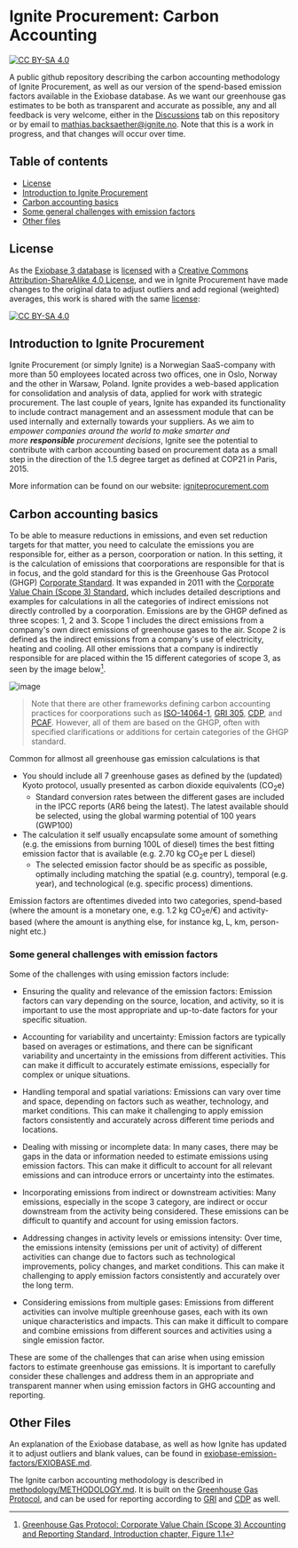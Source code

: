 # Ignite Procurement: Carbon Accounting

[![CC BY-SA 4.0][cc-by-sa-shield]][cc-by-sa]

A public github repository describing the carbon accounting methodology of Ignite Procurement, as well as our version of the spend-based emission factors available in the Exiobase database. As we want our greenhouse gas estimates to be both as transparent and accurate as possible, any and all feedback is very welcome, either in the [Discussions](https://github.com/ignite-analytics/carbon-accounting/discussions) tab on this repository or by email to [mathias.backsaether@ignite.no](mathias.backsaether@ignite.no). Note that this is a work in progress, and that changes will occur over time.

## Table of contents

- [License](#license)
- [Introduction to Ignite Procurement](#introduction-to-ignite-procurement)
- [Carbon accounting basics](#carbon-accounting-basics)
- [Some general challenges with emission factors](#some-general-challenges-with-emission-factors)
- [Other files](#other-files)

## License

As the [Exiobase 3 database](https://zenodo.org/record/5589597#.Ymfh8NNBweZ) is [licensed](https://www.exiobase.eu/index.php/terms-of-use) with a [Creative Commons Attribution-ShareAlike 4.0 License](https://creativecommons.org/licenses/by-sa/4.0/), and we in Ignite Procurement have made changes to the original data to adjust outliers and add regional (weighted) averages, this work is shared with the same [license](LICENCE.md):

[![CC BY-SA 4.0][cc-by-sa-image]][cc-by-sa]

[cc-by-sa]: http://creativecommons.org/licenses/by-sa/4.0/
[cc-by-sa-image]: https://licensebuttons.net/l/by-sa/4.0/88x31.png
[cc-by-sa-shield]: https://img.shields.io/badge/License-CC%20BY--SA%204.0-lightgrey.svg

## Introduction to Ignite Procurement

Ignite Procurement (or simply Ignite) is a Norwegian SaaS-company with more than 50 employees located across two offices, one in Oslo, Norway and the other in Warsaw, Poland. Ignite provides a web-based application for consolidation and analysis of data, applied for work with strategic procurement. The last couple of years, Ignite has expanded its functionality to include contract management and an assessment module that can be used internally and externally towards your suppliers. As we aim to _empower companies around the world to make smarter and more **responsible** procurement decisions_, Ignite see the potential to contribute with carbon accounting based on procurement data as a small step in the direction of the 1.5 degree target as defined at COP21 in Paris, 2015.

More information can be found on our website: [igniteprocurement.com](https://www.igniteprocurement.com/)

## Carbon accounting basics

To be able to measure reductions in emissions, and even set reduction targets for that matter, you need to calculate the emissions you are responsible for, either as a person, coorporation or nation. In this setting, it is the calculation of emissions that coorporations are responsible for that is in focus, and the gold standard for this is the Greenhouse Gas Protocol (GHGP) [Corporate Standard](https://ghgprotocol.org/corporate-standard). It was expanded in 2011 with the [Corporate Value Chain (Scope 3) Standard](https://ghgprotocol.org/standards/scope-3-standard), which includes detailed descriptions and examples for calculations in all the categories of indirect emissions not directly controlled by a coorporation. Emissions are by the GHGP defined as three scopes: 1, 2 and 3. Scope 1 includes the direct emissions from a company's own direct emissions of greenhouse gases to the air. Scope 2 is defined as the indirect emissions from a company's use of electricity, heating and cooling. All other emissions that a company is indirectly responsible for are placed within the 15 different categories of scope 3, as seen by the image below[^ghgp-scopes].

![image](https://user-images.githubusercontent.com/88656160/204288151-31f47d11-5b0c-47ce-8bdb-4761215f99ee.png)

> Note that there are other frameworks defining carbon accounting practices for coorporations such as [ISO-14064-1](https://www.iso.org/standard/66453.html), [GRI 305](https://www.globalreporting.org/standards/media/1012/gri-305-emissions-2016.pdf), [CDP](https://www.cdp.net/en), and [PCAF](https://carbonaccountingfinancials.com/standard#the-global-ghg-accounting-and-reporting-standard-for-the-financial-industry). However, all of them are based on the GHGP, often with specified clarifications or additions for certain categories of the GHGP standard.

Common for allmost all greenhouse gas emission calculations is that

- You should include all 7 greenhouse gases as defined by the (updated) Kyoto protocol, usually presented as carbon dioxide equivalents (CO<sub>2</sub>e)
  - Standard conversion rates between the different gases are included in the IPCC reports (AR6 being the latest). The latest available should be selected, using the global warming potential of 100 years (GWP100)
- The calculation it self usually encapsulate some amount of something (e.g. the emissions from burning 100L of diesel) times the best fitting emission factor that is available (e.g. 2.70 kg CO<sub>2</sub>e per L diesel)
  - The selected emission factor should be as specific as possible, optimally including matching the spatial (e.g. country), temporal (e.g. year), and technological (e.g. specific process) dimentions.

Emission factors are oftentimes diveded into two categories, spend-based (where the amount is a monetary one, e.g. 1.2 kg CO<sub>2</sub>e/€) and activity-based (where the amount is anything else, for instance kg, L, km, person-night etc.)

[^ghgp-scopes]: [Greenhouse Gas Protocol: Corporate Value Chain (Scope 3) Accounting and Reporting Standard, Introduction chapter, Figure 1.1](https://ghgprotocol.org/sites/default/files/standards/Corporate-Value-Chain-Accounting-Reporing-Standard-EReader_041613_0.pdf)

### Some general challenges with emission factors

Some of the challenges with using emission factors include:

- Ensuring the quality and relevance of the emission factors: Emission factors can vary depending on the source, location, and activity, so it is important to use the most appropriate and up-to-date factors for your specific situation.

- Accounting for variability and uncertainty: Emission factors are typically based on averages or estimations, and there can be significant variability and uncertainty in the emissions from different activities. This can make it difficult to accurately estimate emissions, especially for complex or unique situations.

- Handling temporal and spatial variations: Emissions can vary over time and space, depending on factors such as weather, technology, and market conditions. This can make it challenging to apply emission factors consistently and accurately across different time periods and locations.

- Dealing with missing or incomplete data: In many cases, there may be gaps in the data or information needed to estimate emissions using emission factors. This can make it difficult to account for all relevant emissions and can introduce errors or uncertainty into the estimates.

- Incorporating emissions from indirect or downstream activities: Many emissions, especially in the scope 3 category, are indirect or occur downstream from the activity being considered. These emissions can be difficult to quantify and account for using emission factors.

- Addressing changes in activity levels or emissions intensity: Over time, the emissions intensity (emissions per unit of activity) of different activities can change due to factors such as technological improvements, policy changes, and market conditions. This can make it challenging to apply emission factors consistently and accurately over the long term.

- Considering emissions from multiple gases: Emissions from different activities can involve multiple greenhouse gases, each with its own unique characteristics and impacts. This can make it difficult to compare and combine emissions from different sources and activities using a single emission factor.

These are some of the challenges that can arise when using emission factors to estimate greenhouse gas emissions. It is important to carefully consider these challenges and address them in an appropriate and transparent manner when using emission factors in GHG accounting and reporting.

## Other Files

An explanation of the Exiobase database, as well as how Ignite has updated it to adjust outliers and blank values, can be found in [exiobase-emission-factors/EXIOBASE.md](exiobase-emission-factors/EXIOBASE.md).

The Ignite carbon accounting methodology is described in [methodology/METHODOLOGY.md](methodology/METHODOLOGY.md). It is built on the [Greenhouse Gas Protocol](https://ghgprotocol.org/), and can be used for reporting according to [GRI](https://www.globalreporting.org/) and [CDP](https://www.cdp.net/) as well.
